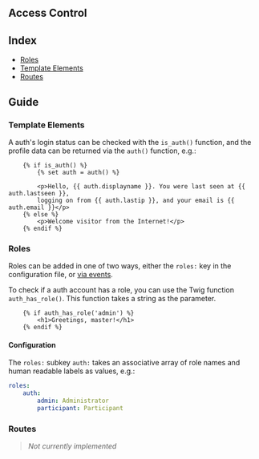 Access Control
--------------

## Index

  * [Roles](#roles)
  * [Template Elements](#template-elements)
  * [Routes](#routes)


## Guide


### Template Elements

A auth's login status can be checked with the `is_auth()` function, and the
profile data can be returned via the `auth()` function, e.g.:


```twig
    {% if is_auth() %}
        {% set auth = auth() %}

        <p>Hello, {{ auth.displayname }}. You were last seen at {{ auth.lastseen }},
        logging on from {{ auth.lastip }}, and your email is {{ auth.email }}</p>
    {% else %}
        <p>Welcome visitor from the Internet!</p>
    {% endif %}
```

### Roles

Roles can be added in one of two ways, either the `roles:` key in the
configuration file, or [via events](extending-adding-roles.md).

To check if a auth account has a role, you can use the Twig function
`auth_has_role()`. This function takes a string as the parameter.

```twig
    {% if auth_has_role('admin') %}
        <h1>Greetings, master!</h1>
    {% endif %}
```


#### Configuration

The `roles:` subkey `auth:` takes an associative array of role names
and human readable labels as values, e.g.:

```yaml
roles:
    auth:
        admin: Administrator
        participant: Participant
```


### Routes

> *Not currently implemented*
